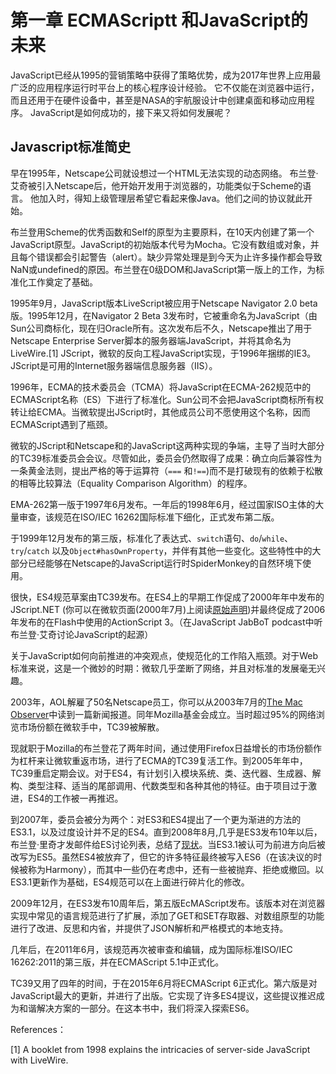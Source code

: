 # 第一章 ECMAScriptt 和JavaScript的未来

JavaScript已经从1995的营销策略中获得了策略优势，成为2017年世界上应用最广泛的应用程序运行时平台上的核心程序设计经验。
它不仅能在浏览器中运行，而且还用于在硬件设备中，甚至是NASA的宇航服设计中创建桌面和移动应用程序。
JavaScript是如何成功的，接下来又将如何发展呢？

## Javascript标准简史

早在1995年，Netscape公司就设想过一个HTML无法实现的动态网络。
布兰登·艾奇被引入Netscape后，他开始开发用于浏览器的，功能类似于Scheme的语言。
他加入时，得知上级管理层希望它看起来像Java。他们之间的协议就此开始。

布兰登用Scheme的优秀函数和Self的原型为主要原料，在10天内创建了第一个JavaScript原型。JavaScript的初始版本代号为Mocha。它没有数组或对象，并且每个错误都会引起警告（alert）。缺少异常处理是到今天为止许多操作都会导致NaN或undefined的原因。布兰登在0级DOM和JavaScript第一版上的工作，为标准化工作奠定了基础。

1995年9月，JavaScript版本LiveScript被应用于Netscape Navigator 2.0 beta版。1995年12月，在Navigator 2 Beta 3发布时，它被重命名为JavaScript（由Sun公司商标化，现在归Oracle所有。这次发布后不久，Netscape推出了用于Netscape Enterprise Server脚本的服务器端JavaScript，并将其命名为LiveWire.[1] JScript，微软的反向工程JavaScript实现，于1996年捆绑的IE3。JScript是可用的Internet服务器端信息服务器（IIS）。

1996年，ECMA的技术委员会（TCMA）将JavaScript在ECMA-262规范中的ECMAScript名称（ES）下进行了标准化。Sun公司不会把JavaScript商标所有权转让给ECMA。当微软提出JScript时，其他成员公司不愿使用这个名称，因而ECMAScript遇到了瓶颈。

微软的JScript和Netscape和的JavaScript这两种实现的争端，主导了当时大部分的TC39标准委员会会议。尽管如此，委员会仍然取得了成果：确立向后兼容性为一条黄金法则，提出严格的等于运算符（`===` 和`!==`)而不是打破现有的依赖于松散的相等比较算法（Equality Comparison Algorithm）的程序。

EMA-262第一版于1997年6月发布。一年后的1998年6月，经过国家ISO主体的大量审查，该规范在ISO/IEC 16262国际标准下细化，正式发布第二版。

于1999年12月发布的第三版，标准化了表达式、`switch`语句、`do`/`while`、`try`/`catch` 以及`Object#hasOwnProperty`，并伴有其他一些变化。这些特性中的大部分已经能够在Netscape的JavaScript运行时SpiderMonkey的自然环境下使用。

很快，ES4规范草案由TC39发布。在ES4上的早期工作促成了2000年年中发布的JScript.NET (你可以在微软页面(2000年7月)上阅读[原始声明](https://docs.microsoft.com/en-us/previous-versions/windows/internet-explorer/ie-developer/scripting-articles/ms974588(v=msdn.10)))并最终促成了2006年发布的在Flash中使用的ActionScript 3。（在JavaScript JabBoT podcast中听布兰登·艾奇讨论JavaScript的起源）

关于JavaScript如何向前推进的冲突观点，使规范化的工作陷入瓶颈。对于Web标准来说，这是一个微妙的时期：微软几乎垄断了网络，并且对标准的发展毫无兴趣。

2003年，AOL解雇了50名Netscape员工，你可以从2003年7月的[The Mac Observer](https://github.com/mjavascript/practical-modern-javascript/blob/master/ch01.asciidoc)中读到一篇新闻报道。同年Mozilla基金会成立。当时超过95%的网络浏览市场份额在微软手中，TC39被解散。

现就职于Mozilla的布兰登花了两年时间，通过使用Firefox日益增长的市场份额作为杠杆来让微软重返市场，进行了ECMA的TC39复活工作。到2005年年中，TC39重启定期会议。对于ES4，有计划引入模块系统、类、迭代器、生成器、解构、类型注释、适当的尾部调用、代数类型和各种其他的特征。由于项目过于激进，ES4的工作被一再推迟。

到2007年，委员会被分为两个：对ES3和ES4提出了一个更为渐进的方法的ES3.1，以及过度设计并不足的ES4。直到2008年8月,几乎是ES3发布10年以后，布兰登·里奇才发邮件给ES讨论列表，总结了[现状](https://mjavascript.com/out/harmony)。当ES3.1被认可为前进方向后被改写为ES5。虽然ES4被放弃了，但它的许多特征最终被写入ES6（在该决议的时候被称为Harmony），而其中一些仍在考虑中，还有一些被抛弃、拒绝或撤回。以ES3.1更新作为基础，ES4规范可以在上面进行碎片化的修改。

2009年12月，在ES3发布10周年后，第五版EcMAScript发布。该版本对在浏览器实现中常见的语言规范进行了扩展，添加了GET和SET存取器、对数组原型的功能进行了改进、反思和内省，并提供了JSON解析和严格模式的本地支持。

几年后，在2011年6月，该规范再次被审查和编辑，成为国际标准ISO/IEC 16262:2011的第三版，并在ECMAScript 5.1中正式化。

TC39又用了四年的时间，于在2015年6月将ECMAScript 6正式化。第六版是对JavaScript最大的更新，并进行了出版。它实现了许多ES4提议，这些提议推迟成为和谐解决方案的一部分。在这本书中，我们将深入探索ES6。

References：

[1] A booklet from 1998 explains the intricacies of server-side JavaScript with LiveWire.

